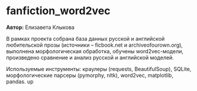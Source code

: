 # fanfiction_word2vec

**Автор:** Елизавета Клыкова

В рамках проекта собрана база данных русской и английской любительской прозы (источники – ficbook.net и archiveofourown.org), выполнена морфологическая обработка, обучены word2vec-модели, произведено сравнение и анализ русской и английской моделей.

Используемые инструменты: краулеры (requests, BeautifulSoup), SQLite, морфологические парсеры (pymorphy, nltk), word2vec, matplotlib, pandas.
up
